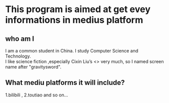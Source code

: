 This program is aimed at get evey informations in medius platform
===
who am I
---
I am a common student in China. I study Computer Science and Technology.<br>
I like science fiction ,especially Cixin Liu’s  <<Tree body>> very much, so I named screen name after "gravitysword".


## What mediu platforms it will include?
1.bilibili , 2.toutiao and so on...


